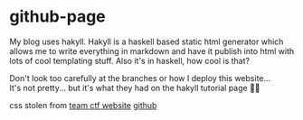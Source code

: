 # github-page

My blog uses hakyll. Hakyll is a haskell based static html generator which allows me to write everything in markdown and have it publish into html with lots of cool templating stuff. Also it's in haskell, how cool is that?  

Don't look too carefully at the branches or how I deploy this website...  
It's not pretty... but it's what they had on the hakyll tutorial page :woman_shrugging:

css stolen from [team ctf website](https://ubcctf.github.io/) [github](https://github.com/ubcctf/ubcctf.github.io)